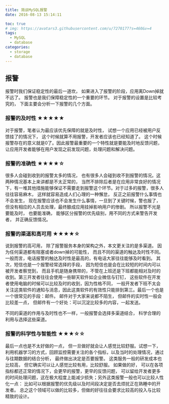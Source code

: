 ```yaml
---
title: 简谈MySQL报警
date: 2016-08-13 15:14:11

toc: true
# img: https://avatars3.githubusercontent.com/u/7270177?s=460&v=4
tags:
  - MySQL
  - database
categories:
  - storage
  - database
---
```



##  报警
报警时我们保证稳定性的最后一道坎， 如果进入了报警的阶段，应用离Down掉就不远了。 报警也是我们保障稳定性的一个重要的环节。
对于报警的设置是比较考究的， 下面主要会分析一下报警的几个方面。

### 报警的及时性 ★★★★★
对于报警，笔者认为最应该优先保障的就是及时性， 试想一个应用已经被用户反馈挂了的情况下， 这个时候就算不用报警，开发者应该也已经知道了。 这个时候报警存在的意义就是0了。因此报警最重要的一个特性就是要能及时地反馈问题，让应用开发者能够在用户发现之前发现问题，处理问题和解决问题。

### 报警的准确性 ★★★★☆
很多人会碰到收到的报警太多的情况， 也有很多人会碰到收不到报警的情况。这两种情况基本上来讲都是不太正常的， 当然不排除后者是在应用非常良好的情况下，有一堆其他措施能够保证不需要走到报警这个环节。对于过多的报警，很多人往往容易麻木， 这样就容易造成人们心理的一种懈怠， 反正之前报警什么事情也不会发生， 现在报警应该也不会发生什么事情，一旦到了关键时候，警也报了，但没有相应的人员去处理，最终酿成应用挂掉影响用户的惨剧。 所以报警不光是要能及时， 也要能准确， 能够区分报警的优先级别，用不同的方式来警告开发者， 并正确反馈情况。

### 报警的渠道和高可用 ★★★★☆
说到报警的高可用， 除了报警服务本身的架构之外，本文更关注的是多渠道。
因为任何渠道都有阻塞或者down掉的可能性， 而且不同的渠道的触达及时性不同。
一般而言，电话报警的触达及时性是最高的，有电话大家往往能够及时看到。 其次，短信也是一个报警经常选择的手段， 因为短信也是会在比较短的时间内可以被开发者察觉到， 而且手机是随身携带的，不管在上班还是下班都能相对及时的收到。第三开发者往往会使用一些聊天软件如企业微信与钉钉， 这些软件在开发者使用电脑的时候可以比较及时的收到，因为性格不同， 一般开发者下班不太会关注这类软件的通知与消息，因此这类软件的有效性只能排到第三。最后一个也是一个很常见的手段：邮件。 邮件对于大家来说都不陌生， 但邮件的实时性一般会比较差一点， 但邮件有一个好处：可以沉淀比较多的内容，一起发送。

不同的渠道的作用与及时性也不一样，一般报警会选择多渠道结合， 科学合理的利用与选择这些渠道。

### 报警的科学性与智能性 ★★★☆☆
最后一点也是不太好做的一点， 但一旦做好就会让人感觉比较舒服。试想一下，利用机器学习的方式，回顾监控需要关注的各个指标，以及当时的处理情况，通过与往期数据的结合分析， 最终做出决定是否要报警。 这类服务一般的研发成本也比较高， 但它确实可以让人感觉比较有用，比较舒服。 如果做的好， 可以在各项指标都还正常的情况下，会更早的报警，更早的反馈问题， 可以留给开发者更多的时间处理问题，这在极大程度上能减少损失；另外这类报警一般也可以比较人性化一点： 比如可以根据报警的优先级以及时间段决定是否去烦扰正在熟睡中的开发者。
总之这个领域可以做的比较多，但做的好往往会要求比较高的投入与比较精致的设计。

